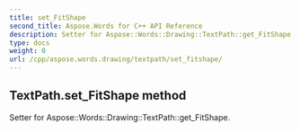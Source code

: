 ```yaml
---
title: set_FitShape
second_title: Aspose.Words for C++ API Reference
description: Setter for Aspose::Words::Drawing::TextPath::get_FitShape. 
type: docs
weight: 0
url: /cpp/aspose.words.drawing/textpath/set_fitshape/
---
```

## TextPath.set_FitShape method


Setter for Aspose::Words::Drawing::TextPath::get_FitShape. 

